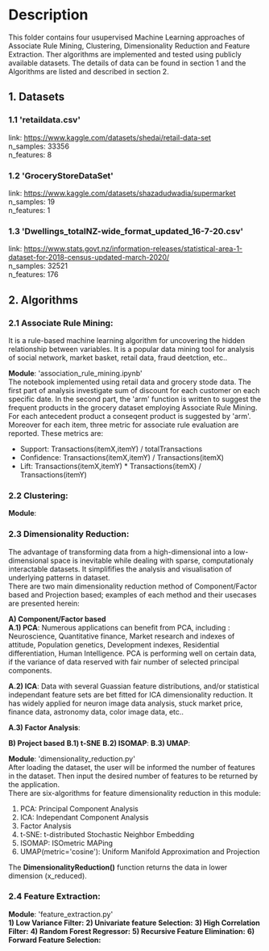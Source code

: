 # Description
This folder contains four usupervised Machine Learning approaches of Associate Rule Mining, Clustering, Dimensionality Reduction and Feature Extraction. Ther algorithms are implemented and tested using publicly available datasets. The details of data can be found in section 1 and the Algorithms are listed and described in section 2.  

## 1. Datasets
### 1.1 'retaildata.csv'
link: https://www.kaggle.com/datasets/shedai/retail-data-set
<br>n_samples: 33356
<br>n_features: 8

### 1.2 'GroceryStoreDataSet'
link: https://www.kaggle.com/datasets/shazadudwadia/supermarket
<br>n_samples: 19
<br>n_features: 1

### 1.3 'Dwellings_totalNZ-wide_format_updated_16-7-20.csv'
link: https://www.stats.govt.nz/information-releases/statistical-area-1-dataset-for-2018-census-updated-march-2020/
<br>n_samples: 32521 
<br>n_features: 176


## 2. Algorithms

### 2.1 Associate Rule Mining:

It is a rule-based machine learning algorithm for uncovering the hidden relationship between variables. It is a popular data mining tool for analysis of social network, market basket, retail data, fraud deetction, etc..

**Module**: 'association_rule_mining.ipynb'
<br>The notebook implemented using retail data and grocery stode data. 
The first part of analysis investigate sum of discount for each customer on each specific date. 
In the second part, the 'arm' function is written to suggest the frequent products in the grocery dataset employing Associate Rule Mining. For each antecedent product a conseqent product is suggested by 'arm'. Moreover for each item, three metric for associate rule evaluation are reported. These metrics are:
* Support: Transactions(itemX,itemY) / totalTransactions
* Confidence: Transactions(itemX,itemY) / Transactions(itemX)
* Lift: Transactions(itemX,itemY) * Transactions(itemX) / Transactions(itemY)


### 2.2 Clustering:
**Module**: 





### 2.3 Dimensionality Reduction:
The advantage of transforming data from a high-dimensional into a low-dimensional space is inevitable while dealing with sparse, computationaly interactable datasets. It simplififies the analysis and visualisation of underlying patterns in dataset.  
There are two main dimensionality reduction method of Component/Factor based and Projection based; examples of each method and their usecases are presented herein:

**A) Component/Factor based**  
**A.1) PCA**: Numerous applications can benefit from PCA, including : Neuroscience, Quantitative finance, Market research and indexes of attitude, Population genetics, Development indexes, Residential differentiation, Human Intelligence. PCA is performing well on certain data, if the variance of data reserved with fair number of selected principal components.

**A.2) ICA**: Data with several Guassian feature distributions, and/or statistical independant feature sets are bet fitted for ICA dimensionality reduction. It has widely applied for neuron image data analysis, stuck market price, finance data, astronomy data, color image data, etc..

**A.3) Factor Analysis**:

**B) Project based**
**B.1) t-SNE**
**B.2) ISOMAP**:
**B.3) UMAP**: 
    
**Module**: 'dimensionality_reduction.py'
<br>After loading the dataset, the user will be informed the number of features in the dataset. Then input the desired number of features to be returned by the application.   
There are six-algorithms for feature dimensionality reduction in this module: 
1. PCA: Principal Component Analysis
2. ICA: Independant Component Analysis
3. Factor Analysis
4. t-SNE: t-distributed Stochastic Neighbor Embedding
5. ISOMAP: ISOmetric MAPing
6. UMAP(metric='cosine'): Uniform Manifold Approximation and Projection

The **DimensionalityReduction()** function returns the data in lower dimension (x_reduced). 


### 2.4 Feature Extraction:
**Module**: 'feature_extraction.py'
<br>
**1) Low Variance Filter:**
**2) Univariate feature Selection:**
**3) High Correlation Filter:**
**4) Random Forest Regressor:**
**5) Recursive Feature Elimination:**
**6) Forward Feature Selection:**



















